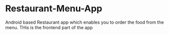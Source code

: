 # Restaurant-Menu-App
Android based Restaurant app which enables you to order the food from the menu. THis is the frontend part of the app
